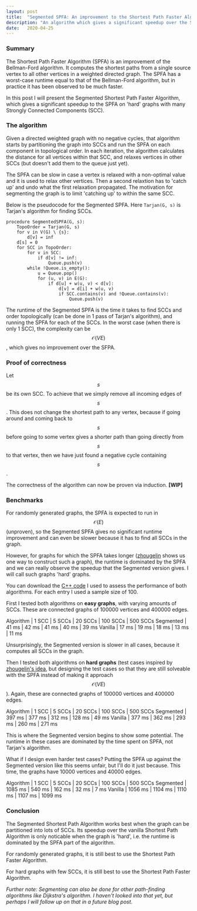 ```yaml
---
layout: post
title:  "Segmented SPFA: An improvement to the Shortest Path Faster Algorithm."
description: "An algorithm which gives a significant speedup over the Shortest Path Faster Algorithm for graphs with many Strongly Connected Components."
date:   2020-04-25
---
```


<script type="text/javascript" src="https://cdn.mathjax.org/mathjax/latest/MathJax.js?config=TeX-AMS-MML_HTMLorMML"></script>

### Summary

The Shortest Path Faster Algorithm (SPFA) is an improvement of the Bellman-Ford algorithm. It computes the shortest paths from a single source vertex to all other vertices in a weighted directed graph. The SPFA has a worst-case runtime equal to that of the Bellman-Ford algorithm, but in practice it has been observed to be much faster.

In this post I will present the Segmented Shortest Path Faster Algorithm, which gives a significant speedup to the SPFA on 'hard' graphs with many Strongly Connected Components (SCC).

### The algorithm

Given a directed weighted graph with no negative cycles, that algorithm starts by partitioning the graph into SCCs and run the SPFA on each component in topological order. In each iteration, the algorithm calculates the distance for all vertices within that SCC, and relaxes vertices in other SCCs (but doesn't add them to the queue just yet).

The SPFA can be slow in case a vertex is relaxed with a non-optimal value and it is used to relax other vertices. Then a second relaxtion has to 'catch up' and undo what the first relaxation propagated. The motivation for segmenting the graph is to limit 'catching up' to within the same SCC.

Below is the pseudocode for the Segmented SPFA. Here `Tarjan(G, s)` is Tarjan's algorithm for finding SCCs.

```
procedure SegmentedSPFA(G, s):
    TopoOrder = Tarjan(G, s)
    for v in V(G) \ {s}:
        d[v] = inf
    d[s] = 0
    for SCC in TopoOrder:
        for v in SCC:
            if d[v] != inf:
                Queue.push(v)
        while !Queue.is_empty():
            u = Queue.pop()
            for (u, v) in E(G):
                if d[u] + w(u, v) < d[v]:
                    d[v] = d[i] + w(u, v)
                    if SCC.contains(v) and !Queue.contains(v):
                        Queue.push(v)
```

The runtime of the Segmented SPFA is the time it takes to find SCCs and order topologically (can be done in 1 pass of Tarjan's algorithm), and running the SPFA for each of the SCCs. In the worst case (when there is only 1 SCC), the complexity can be $$\mathcal{O}(VE)$$, which gives no improvement over the SFPA.

### Proof of correctness

Let $$s$$ be its own SCC. To achieve that we simply remove all incoming edges of $$s$$. This does not change the shortest path to any vertex, because if going around and coming back to $$s$$ before going to some vertex gives a shorter path than going directly from $$s$$ to that vertex, then we have just found a negative cycle containing $$s$$.

The correctness of the algorithm can now be proven via induction. **\[WIP\]**

### Benchmarks

For randomly generated graphs, the SPFA is expected to run in $$\mathcal{O}(E)$$ (unproven), so the Segmented SPFA gives no significant runtime improvement and can even be slower because it has to find all SCCs in the graph.

However, for graphs for which the SPFA takes longer ([zhougelin][hard-graphs] shows us one way to construct such a graph), the runtime is dominated by the SPFA and we can really observe the speedup that the Segmented version gives. I will call such graphs 'hard' graphs.

You can download the [C++ code][benchmark-code] I used to assess the performance of both algorithms. For each entry I used a sample size of 100.

First I tested both algorithms on **easy graphs**, with varying amounts of SCCs. These are connected graphs of 100000 vertices and 400000 edges.

Algorithm | 1 SCC | 5 SCCs | 20 SCCs | 100 SCCs | 500 SCCs
Segmented | 41 ms | 42 ms | 41 ms | 40 ms | 39 ms
Vanilla | 17 ms | 19 ms | 18 ms | 13 ms | 11 ms

Unsurprisingly, the Segmented version is slower in all cases, because it computes all SCCs in the graph.

Then I tested both algorithms on **hard graphs** (test cases inspired by [zhougelin's idea][hard-graphs], but designing the test cases so that they are still solveable with the SPFA instead of making it approach $$\mathcal{O}(VE)$$). Again, these are connected graphs of 100000 vertices and 400000 edges.

Algorithm | 1 SCC | 5 SCCs | 20 SCCs | 100 SCCs | 500 SCCs
Segmented | 397 ms | 377 ms | 312 ms | 128 ms | 49 ms
Vanilla | 377 ms | 362 ms | 293 ms | 260 ms | 271 ms

This is where the Segmented version begins to show some potential. The runtime in these cases are dominated by the time spent on SPFA, not Tarjan's algorithm.

What if I design even harder test cases? Putting the SPFA up against the Segmented version like this seems unfair, but I'll do it just because. This time, the graphs have 10000 vertices and 40000 edges.

Algorithm | 1 SCC | 5 SCCs | 20 SCCs | 100 SCCs | 500 SCCs
Segmented | 1085 ms | 540 ms | 162 ms | 32 ms | 7 ms
Vanilla | 1056 ms | 1104 ms | 1110 ms | 1107 ms | 1099 ms

### Conclusion

The Segmented Shortest Path Algorithm works best when the graph can be partitioned into lots of SCCs. Its speedup over the vanilla Shortest Path Algorithm is only noticable when the graph is 'hard', i.e. the runtime is dominated by the SPFA part of the algorithm.

For randomly generated graphs, it is still best to use the Shortest Path Faster Algorithm.

For hard graphs with few SCCs, it is still best to use the Shortest Path Faster Algorithm.

_Further note: Segmenting can also be done for other path-finding algorithms like Dijkstra's algorithm. I haven't looked into that yet, but perhaps I will follow up on that in a future blog post._

[benchmark-code]: /assets/code-snippets/segmented-spfa-benchmark.cpp
[hard-graphs]: http://poj.org/showmessage?message_id=136458



